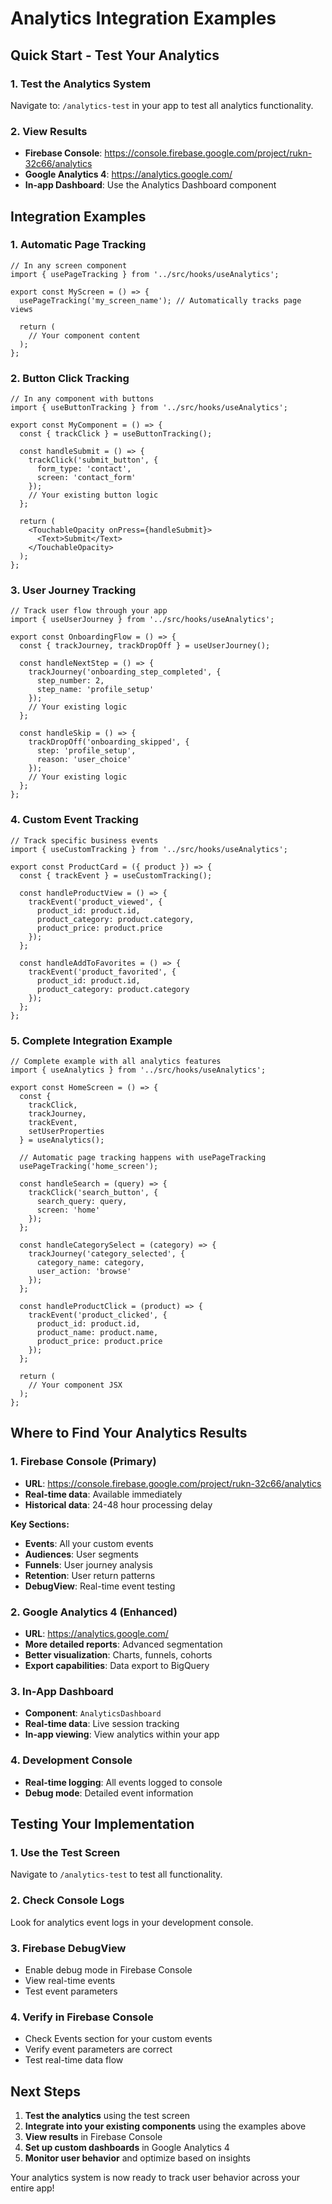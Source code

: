 # Analytics Integration Examples

## Quick Start - Test Your Analytics

### 1. **Test the Analytics System**
Navigate to: `/analytics-test` in your app to test all analytics functionality.

### 2. **View Results**
- **Firebase Console**: https://console.firebase.google.com/project/rukn-32c66/analytics
- **Google Analytics 4**: https://analytics.google.com/
- **In-app Dashboard**: Use the Analytics Dashboard component

## Integration Examples

### 1. **Automatic Page Tracking**
```tsx
// In any screen component
import { usePageTracking } from '../src/hooks/useAnalytics';

export const MyScreen = () => {
  usePageTracking('my_screen_name'); // Automatically tracks page views
  
  return (
    // Your component content
  );
};
```

### 2. **Button Click Tracking**
```tsx
// In any component with buttons
import { useButtonTracking } from '../src/hooks/useAnalytics';

export const MyComponent = () => {
  const { trackClick } = useButtonTracking();
  
  const handleSubmit = () => {
    trackClick('submit_button', {
      form_type: 'contact',
      screen: 'contact_form'
    });
    // Your existing button logic
  };
  
  return (
    <TouchableOpacity onPress={handleSubmit}>
      <Text>Submit</Text>
    </TouchableOpacity>
  );
};
```

### 3. **User Journey Tracking**
```tsx
// Track user flow through your app
import { useUserJourney } from '../src/hooks/useAnalytics';

export const OnboardingFlow = () => {
  const { trackJourney, trackDropOff } = useUserJourney();
  
  const handleNextStep = () => {
    trackJourney('onboarding_step_completed', {
      step_number: 2,
      step_name: 'profile_setup'
    });
    // Your existing logic
  };
  
  const handleSkip = () => {
    trackDropOff('onboarding_skipped', {
      step: 'profile_setup',
      reason: 'user_choice'
    });
    // Your existing logic
  };
};
```

### 4. **Custom Event Tracking**
```tsx
// Track specific business events
import { useCustomTracking } from '../src/hooks/useAnalytics';

export const ProductCard = ({ product }) => {
  const { trackEvent } = useCustomTracking();
  
  const handleProductView = () => {
    trackEvent('product_viewed', {
      product_id: product.id,
      product_category: product.category,
      product_price: product.price
    });
  };
  
  const handleAddToFavorites = () => {
    trackEvent('product_favorited', {
      product_id: product.id,
      product_category: product.category
    });
  };
};
```

### 5. **Complete Integration Example**
```tsx
// Complete example with all analytics features
import { useAnalytics } from '../src/hooks/useAnalytics';

export const HomeScreen = () => {
  const {
    trackClick,
    trackJourney,
    trackEvent,
    setUserProperties
  } = useAnalytics();
  
  // Automatic page tracking happens with usePageTracking
  usePageTracking('home_screen');
  
  const handleSearch = (query) => {
    trackClick('search_button', {
      search_query: query,
      screen: 'home'
    });
  };
  
  const handleCategorySelect = (category) => {
    trackJourney('category_selected', {
      category_name: category,
      user_action: 'browse'
    });
  };
  
  const handleProductClick = (product) => {
    trackEvent('product_clicked', {
      product_id: product.id,
      product_name: product.name,
      product_price: product.price
    });
  };
  
  return (
    // Your component JSX
  );
};
```

## Where to Find Your Analytics Results

### 1. **Firebase Console** (Primary)
- **URL**: https://console.firebase.google.com/project/rukn-32c66/analytics
- **Real-time data**: Available immediately
- **Historical data**: 24-48 hour processing delay

**Key Sections:**
- **Events**: All your custom events
- **Audiences**: User segments
- **Funnels**: User journey analysis
- **Retention**: User return patterns
- **DebugView**: Real-time event testing

### 2. **Google Analytics 4** (Enhanced)
- **URL**: https://analytics.google.com/
- **More detailed reports**: Advanced segmentation
- **Better visualization**: Charts, funnels, cohorts
- **Export capabilities**: Data export to BigQuery

### 3. **In-App Dashboard**
- **Component**: `AnalyticsDashboard`
- **Real-time data**: Live session tracking
- **In-app viewing**: View analytics within your app

### 4. **Development Console**
- **Real-time logging**: All events logged to console
- **Debug mode**: Detailed event information

## Testing Your Implementation

### 1. **Use the Test Screen**
Navigate to `/analytics-test` to test all functionality.

### 2. **Check Console Logs**
Look for analytics event logs in your development console.

### 3. **Firebase DebugView**
- Enable debug mode in Firebase Console
- View real-time events
- Test event parameters

### 4. **Verify in Firebase Console**
- Check Events section for your custom events
- Verify event parameters are correct
- Test real-time data flow

## Next Steps

1. **Test the analytics** using the test screen
2. **Integrate into your existing components** using the examples above
3. **View results** in Firebase Console
4. **Set up custom dashboards** in Google Analytics 4
5. **Monitor user behavior** and optimize based on insights

Your analytics system is now ready to track user behavior across your entire app!

